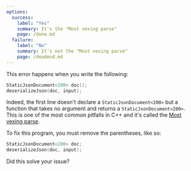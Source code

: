 ```yaml
---
options:
  success:
    label: "Yes"
    summary: It's the "Most vexing parse"
    page: /done.md
  failure:
    label: "No"
    summary: It's not the "Most vexing parse"
    page: /deadend.md
---
```


This error happens when you write the following:

```c++
StaticJsonDocument<200> doc();
deserializeJson(doc, input);
```

Indeed, the first line doesn't declare a `StaticJsonDocument<200>` but a function that takes no argument and returns a `StaticJsonDocument<200>`. This is one of the most common pitfalls in C++ and it's called the [Most vexing parse](https://en.wikipedia.org/wiki/Most_vexing_parse).

To fix this program, you must remove the parentheses, like so:

```c++
StaticJsonDocument<200> doc;
deserializeJson(doc, input);
```

Did this solve your issue?